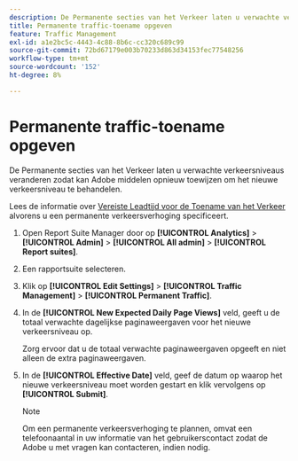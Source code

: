 ```yaml
---
description: De Permanente secties van het Verkeer laten u verwachte verkeersniveaus veranderen zodat kan Adobe middelen opnieuw toewijzen om het nieuwe verkeersniveau te behandelen.
title: Permanente traffic-toename opgeven
feature: Traffic Management
exl-id: a1e2bc5c-4443-4c88-8b6c-cc320c689c99
source-git-commit: 72bd67179e003b70233d863d34153fec77548256
workflow-type: tm+mt
source-wordcount: '152'
ht-degree: 8%

---
```


# Permanente traffic-toename opgeven

De Permanente secties van het Verkeer laten u verwachte verkeersniveaus veranderen zodat kan Adobe middelen opnieuw toewijzen om het nieuwe verkeersniveau te behandelen.

Lees de informatie over [Vereiste Leadtijd voor de Toename van het Verkeer](/help/admin/c-traffic-management/traffic-lead-time.md) alvorens u een permanente verkeersverhoging specificeert.

1. Open Report Suite Manager door op **[!UICONTROL Analytics]** > **[!UICONTROL Admin]** > **[!UICONTROL All admin]** > **[!UICONTROL Report suites]**.
1. Een rapportsuite selecteren.
1. Klik op **[!UICONTROL Edit Settings]** > **[!UICONTROL Traffic Management]** > **[!UICONTROL Permanent Traffic]**.
1. In de **[!UICONTROL New Expected Daily Page Views]** veld, geeft u de totaal verwachte dagelijkse paginaweergaven voor het nieuwe verkeersniveau op.

   Zorg ervoor dat u de totaal verwachte paginaweergaven opgeeft en niet alleen de extra paginaweergaven.
1. In de **[!UICONTROL Effective Date]** veld, geef de datum op waarop het nieuwe verkeersniveau moet worden gestart en klik vervolgens op **[!UICONTROL Submit]**.

   >[!NOTE]
   >
   >Om een permanente verkeersverhoging te plannen, omvat een telefoonaantal in uw informatie van het gebruikerscontact zodat de Adobe u met vragen kan contacteren, indien nodig.
